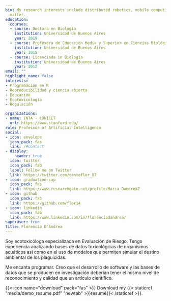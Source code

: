 ```yaml
---
bio: My research interests include distributed robotics, mobile computing and programmable
  matter.
education:
  courses:
  - course: Doctora en Biología
    institution: Universidad de Buenos Aires
    year: 2019
  - course: Profesora de Educación Media y Superior en Ciencias Biológicas 
    institution: Universidad de Buenos Aires
    year: 2015
  - course: Licenciada in Biología
    institution: Universidad de Buenos Aires
    year: 2012
email: ""
highlight_name: false
interests:
- Programación en R
- Reproducibilidad y ciencia abierta
- Educación
- Ecotoxicología
- Regulación

organizations:
- name: INTA - CONICET
  url: https://www.stanford.edu/
role: Professor of Artificial Intelligence
social:
- icon: envelope
  icon_pack: fas
  link: /#contact
- display:
    header: true
  icon: twitter
  icon_pack: fab
  label: Follow me on Twitter
  link: https://twitter.com/cantoflor_87
- icon: graduation-cap
  icon_pack: fas
  link: https://www.researchgate.net/profile/Maria_Dandrea2
- icon: github
  icon_pack: fab
  link: https://github.com/flor14
- icon: linkedin
  icon_pack: fab
  link: https://www.linkedin.com/in/florenciadandrea/
superuser: true
title: Florencia D'Andrea
---
```


Soy ecotoxicóloga especializada en Evaluación de Riesgo. Tengo experiencia analizando bases de datos toxicológicas de organismos acuáticos así como en el uso de modelos que permiten simular el destino ambiental de los plaguicidas.

Me encanta programar. Creo que el desarrollo de software y las bases de datos que se producen en investigación deberían tener el mismo nivel de reconocimiento y calidad que un artículo científico.

{{< icon name="download" pack="fas" >}} Download my {{< staticref "media/demo_resume.pdf" "newtab" >}}resumé{{< /staticref >}}.
